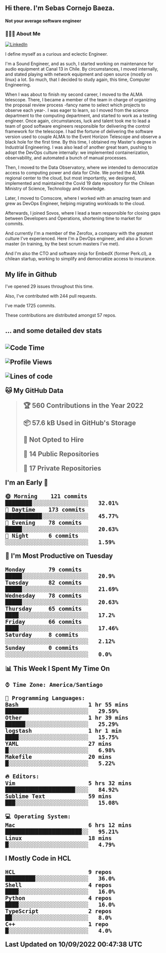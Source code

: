 <h2> Hi there.  I'm Sebas Cornejo Baeza.</h2>
<h4> Not your average software engineer</h4>
<h3> 👨🏻‍💻 About Me </h3>
<a href="http://linkedin.com/in/sebastian-cornejo-baeza/"><img alt="LinkedIn" src="https://img.shields.io/badge/Sebas%20Cornejo%20-informational?style=appveyor&logo=linkedin"></a>


I define myself as a curious and eclectic Engineer.

I'm a Sound Engineer, and as such, I started working on maintenance for audio equipment at Canal 13 in Chile.
By circumstances, I moved internally, and stated playing with network equipment and open source (mostly on linux) 
a lot. So much, that I decided to study again, this time, Computer Engineering.

When I was about to finish my second career, I moved to the ALMA telescope. There, I became a member of the team
in charge of organizing the proposal review process -fancy name to select which projects to observe each year-. 
I was eager to learn, so I moved from the science department to the computing department, and started to work as 
a testing engineer. Once again, circumstances, luck and talent took me to lead a team of good software engineers 
responsible for delivering the control framework for the telescope. I had the fortune of delivering the software
version used to couple ALMA to the Event Horizon Telescope and observe a black hole for the first time.
By this time, I obtained my Master's degree in Industrial Engineering.
I was also lead of another great team, pushing to adopt the DevOps culture internally: we implemented containerization, observability, and automated a bunch of manual processes.

Then, I moved to the Data Observatory, where we intended to democratize access to computing power
and data for Chile. We ported the ALMA regional center to the cloud, but most importantly, we designed, implemented
and maintained the Covid 19 date repository for the Chilean Ministry of Science, Technology and Knowledge.

Later, I moved to Comscore, where I worked with an amazing team and grew as DevOps Engineer, helping migrating workloads to the cloud.

Afterwards, I joined Sovos, where I lead a team responsible for closing gaps between Developers and Operations, shortening time to market for commits.

And currently I'm a member of the Zerofox, a company with the greatest culture I've experienced. Here I'm a DevOps
engineer, and also a Scrum master (in training, by the best scrum masters I've met).
 
And I'm also the CTO and software ninja for EmbedX (former Perk.cl), a chilean startup, working to simplify and democratize access to insurance.

<h2> My life in Github </h2>

I've opened 29 issues throughout this time.

Also, I've contributed with 244 pull requests.

I've made 1725 commits.

These contributions are distributed amongst 57 repos.

<h2>... and some detailed dev stats<h2>

<!--START_SECTION:waka-->
![Code Time](http://img.shields.io/badge/Code%20Time-128%20hrs%202%20mins-blue)

![Profile Views](http://img.shields.io/badge/Profile%20Views-3-blue)

![Lines of code](https://img.shields.io/badge/From%20Hello%20World%20I%27ve%20Written-541%20Thousand%20lines%20of%20code-blue)

**🐱 My GitHub Data** 

> 🏆 560 Contributions in the Year 2022
 > 
> 📦 57.6 kB Used in GitHub's Storage 
 > 
> 🚫 Not Opted to Hire
 > 
> 📜 14 Public Repositories 
 > 
> 🔑 17 Private Repositories  
 > 
**I'm an Early 🐤** 

```text
🌞 Morning    121 commits    ████████░░░░░░░░░░░░░░░░░   32.01% 
🌆 Daytime    173 commits    ███████████░░░░░░░░░░░░░░   45.77% 
🌃 Evening    78 commits     █████░░░░░░░░░░░░░░░░░░░░   20.63% 
🌙 Night      6 commits      ░░░░░░░░░░░░░░░░░░░░░░░░░   1.59%

```
📅 **I'm Most Productive on Tuesday** 

```text
Monday       79 commits     █████░░░░░░░░░░░░░░░░░░░░   20.9% 
Tuesday      82 commits     █████░░░░░░░░░░░░░░░░░░░░   21.69% 
Wednesday    78 commits     █████░░░░░░░░░░░░░░░░░░░░   20.63% 
Thursday     65 commits     ████░░░░░░░░░░░░░░░░░░░░░   17.2% 
Friday       66 commits     ████░░░░░░░░░░░░░░░░░░░░░   17.46% 
Saturday     8 commits      ░░░░░░░░░░░░░░░░░░░░░░░░░   2.12% 
Sunday       0 commits      ░░░░░░░░░░░░░░░░░░░░░░░░░   0.0%

```


📊 **This Week I Spent My Time On** 

```text
⌚︎ Time Zone: America/Santiago

💬 Programming Languages: 
Bash                     1 hr 55 mins        ███████░░░░░░░░░░░░░░░░░░   29.59% 
Other                    1 hr 39 mins        ██████░░░░░░░░░░░░░░░░░░░   25.29% 
logstash                 1 hr 1 min          ████░░░░░░░░░░░░░░░░░░░░░   15.75% 
YAML                     27 mins             █░░░░░░░░░░░░░░░░░░░░░░░░   6.98% 
Makefile                 20 mins             █░░░░░░░░░░░░░░░░░░░░░░░░   5.22%

🔥 Editors: 
Vim                      5 hrs 32 mins       █████████████████████░░░░   84.92% 
Sublime Text             59 mins             ███░░░░░░░░░░░░░░░░░░░░░░   15.08%

💻 Operating System: 
Mac                      6 hrs 12 mins       ███████████████████████░░   95.21% 
Linux                    18 mins             █░░░░░░░░░░░░░░░░░░░░░░░░   4.79%

```

**I Mostly Code in HCL** 

```text
HCL                      9 repos             █████████░░░░░░░░░░░░░░░░   36.0% 
Shell                    4 repos             ████░░░░░░░░░░░░░░░░░░░░░   16.0% 
Python                   4 repos             ████░░░░░░░░░░░░░░░░░░░░░   16.0% 
TypeScript               2 repos             ██░░░░░░░░░░░░░░░░░░░░░░░   8.0% 
C++                      1 repo              █░░░░░░░░░░░░░░░░░░░░░░░░   4.0%

```



 Last Updated on 10/09/2022 00:47:38 UTC
<!--END_SECTION:waka-->
